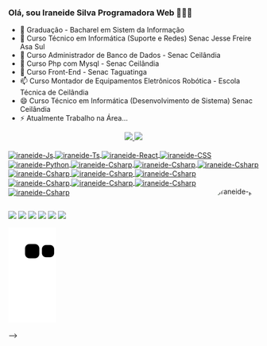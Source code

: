 ### Olá, sou Iraneide Silva Programadora Web 👩🏻‍💻


- 🔭 Graduação - Bacharel em Sistem da Informação
- 🌱 Curso Técnico em Informática (Suporte e Redes) Senac Jesse Freire Asa Sul
- 👯 Curso Administrador de Banco de Dados - Senac Ceilândia
- 🤔 Curso Php com Mysql - Senac Ceilândia
- 💬 Curso Front-End - Senac Taguatinga
- 📫 Curso Montador de Equipamentos Eletrônicos Robótica - Escola Técnica de Ceilândia
- 😄 Curso Técnico em Informática (Desenvolvimento de Sistema) Senac Ceilândia
- ⚡ Atualmente Trabalho na Área...

<div align="center">
  <a href="https://github.com/Iraneide">
  <img height="180em" src="https://github-readme-stats.vercel.app/api?username=Iraneide&show_icons=true&theme=radical&include_all_commits=true&count_private=true"/>
  <img height="180em" src="https://github-readme-stats.vercel.app/api/top-langs/?username=Iraneide&layout=compact&langs_count=7&theme=radical"/>
</div>
  
  <div style="display: inline_block"><br>
  <img align="center" alt="iraneide-Js" height="30" width="40" src="https://cdn.jsdelivr.net/gh/devicons/devicon/icons/java/java-original-wordmark.svg" />
  <img align="center" alt="iraneide-Ts" height="30" width="40" src="https://cdn.jsdelivr.net/gh/devicons/devicon/icons/php/php-original.svg" />
  <img align="center" alt="iraneide-React" height="30" width="40" src="https://cdn.jsdelivr.net/gh/devicons/devicon/icons/angularjs/angularjs-original.svg" />
  <img align="center" alt="iraneide-CSS" height="30" width="40" src="https://cdn.jsdelivr.net/gh/devicons/devicon/icons/bootstrap/bootstrap-original.svg" />
  <img align="center" alt="iraneide-Python" height="30" width="40" src="https://cdn.jsdelivr.net/gh/devicons/devicon/icons/css3/css3-original-wordmark.svg" />
  <img align="center" alt="iraneide-Csharp" height="30" width="40" src="https://cdn.jsdelivr.net/gh/devicons/devicon/icons/html5/html5-original-wordmark.svg" />
  <img align="center" alt="iraneide-Csharp" height="30" width="40" src="https://cdn.jsdelivr.net/gh/devicons/devicon/icons/javascript/javascript-original.svg" />
  <img align="center" alt="iraneide-Csharp" height="30" width="40" src="https://cdn.jsdelivr.net/gh/devicons/devicon/icons/mysql/mysql-original-wordmark.svg" />
  <img align="center" alt="iraneide-Csharp" height="30" width="40" src= "https://cdn.jsdelivr.net/gh/devicons/devicon/icons/filezilla/filezilla-plain.svg" />
  <img align="center" alt="iraneide-Csharp" height="30" width="40" src= "https://cdn.jsdelivr.net/gh/devicons/devicon/icons/oracle/oracle-original.svg" />
  <img align="center" alt="iraneide-Csharp" height="30" width="40" src= "https://cdn.jsdelivr.net/gh/devicons/devicon/icons/postgresql/postgresql-original-wordmark.svg" />
  <img align="center" alt="iraneide-Csharp" height="30" width="40" src= "https://cdn.jsdelivr.net/gh/devicons/devicon/icons/putty/putty-original.svg" />
  <img align="center" alt="iraneide-Csharp" height="30" width="40" src= "https://cdn.jsdelivr.net/gh/devicons/devicon/icons/tomcat/tomcat-original-wordmark.svg" />
  <img align="center" alt="iraneide-Csharp" height="30" width="40" src= "https://cdn.jsdelivr.net/gh/devicons/devicon/icons/vscode/vscode-original.svg" />
  <img align="center" alt="iraneide-Csharp" height="30" width="40" src= "https://cdn.jsdelivr.net/gh/devicons/devicon/icons/wordpress/wordpress-original.svg" />
   
    
  <img align="right" alt="iraneide-pic" height="150" style="border-radius:50px;" src="https://media.discordapp.net/attachments/639956127056134178/890373478988013628/Publicacoes_Instagram_1_1.png?width=676&height=676">
</div>
  
##
  
  <div> 
  <a href="https://www.youtube.com/channel/UC_-uuuZbY0AAt9CViNzvc-Q" target="_blank"><img src="https://img.shields.io/badge/YouTube-FF0000?style=for-the-badge&logo=youtube&logoColor=white" target="_blank"></a>
  <a href="https://instagram.com/iraneide.ti" target="_blank"><img src="https://img.shields.io/badge/-Instagram-%23E4405F?style=for-the-badge&logo=instagram&logoColor=white" target="_blank"></a>
 	<a href="https://www.twitch.tv/" target="_blank"><img src="https://img.shields.io/badge/Twitch-9146FF?style=for-the-badge&logo=twitch&logoColor=white" target="_blank"></a>
 <a href="https://discord.gg/wagxzStdcR" target="_blank"><img src="https://img.shields.io/badge/Discord-7289DA?style=for-the-badge&logo=discord&logoColor=white" target="_blank"></a> 
  <a href = "mailto:contatoiraneide.ti@gmail.com"><img src="https://img.shields.io/badge/-Gmail-%23333?style=for-the-badge&logo=gmail&logoColor=white" target="_blank"></a>
  <a href="https://www.linkedin.com/in/iraneide-silva-154346115" target="_blank"><img src="https://img.shields.io/badge/-LinkedIn-%230077B5?style=for-the-badge&logo=linkedin&logoColor=white" target="_blank"></a> 
  
 
  ![Snake animation](https://github.com/rafaballerini/rafaballerini/blob/output/github-contribution-grid-snake.svg)
 
</div>
-->
